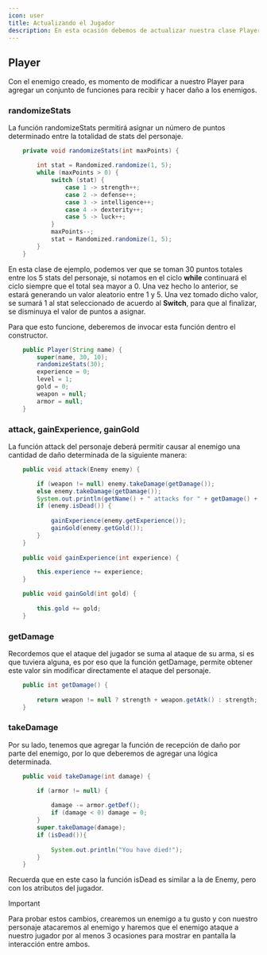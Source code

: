 ```yaml
---
icon: user
title: Actualizando el Jugador
description: En esta ocasión debemos de actualizar nuestra clase Player para generar los stats de forma aleatoria mientras agregamos las mecánicas de atacar y recibir daño.
---
```


## Player

Con el enemigo creado, es momento de modificar a nuestro Player para agregar un conjunto de funciones para recibir y
hacer daño a los enemigos.

### randomizeStats

La función randomizeStats permitirá asignar un número de puntos determinado entre la totalidad de stats del personaje.

```java
    private void randomizeStats(int maxPoints) {

        int stat = Randomized.randomize(1, 5);
        while (maxPoints > 0) {
            switch (stat) {
                case 1 -> strength++;
                case 2 -> defense++;
                case 3 -> intelligence++;
                case 4 -> dexterity++;
                case 5 -> luck++;
            }
            maxPoints--;
            stat = Randomized.randomize(1, 5);
        }
    }
```

En esta clase de ejemplo, podemos ver que se toman 30 puntos totales entre los 5 stats del personaje, si notamos en el
ciclo **while** continuará el ciclo siempre que el total sea mayor a 0. Una vez hecho lo anterior, se estará generando
un valor aleatorio entre 1 y 5. Una vez tomado dicho valor, se sumará 1 al stat seleccionado de acuerdo al **Switch**,
para que al finalizar, se disminuya el valor de puntos a asignar.

Para que esto funcione, deberemos de invocar esta función dentro el constructor.

```java
    public Player(String name) {
        super(name, 30, 10);
        randomizeStats(30);
        experience = 0;
        level = 1;
        gold = 0;
        weapon = null;
        armor = null;
    }
```

### attack, gainExperience, gainGold

La función attack del personaje deberá permitir causar al enemigo una cantidad de daño determinada de la siguiente
manera:

```java
    public void attack(Enemy enemy) {

        if (weapon != null) enemy.takeDamage(getDamage());
        else enemy.takeDamage(getDamage());
        System.out.println(getName() + " attacks for " + getDamage() + " damage!");
        if (enemy.isDead()) {
            
            gainExperience(enemy.getExperience());
            gainGold(enemy.getGold());
        }
    }
    
    public void gainExperience(int experience) {

        this.experience += experience;
    }

    public void gainGold(int gold) {
    
        this.gold += gold;
    }
```

### getDamage

Recordemos que el ataque del jugador se suma al ataque de su arma, si es que tuviera alguna, es por eso que la función
getDamage, permite obtener este valor sin modificar directamente el ataque del personaje.

```java
    public int getDamage() {
    
        return weapon != null ? strength + weapon.getAtk() : strength;
    }
```

### takeDamage

Por su lado, tenemos que agregar la función de recepción de daño por parte del enemigo, por lo que deberemos de agregar
una lógica determinada.

```java
    public void takeDamage(int damage) {

        if (armor != null) {
        
            damage -= armor.getDef();
            if (damage < 0) damage = 0;
        }
        super.takeDamage(damage);
        if (isDead()){
        
            System.out.println("You have died!");
        }
    }
```

Recuerda que en este caso la función isDead es similar a la de Enemy, pero con los atributos del jugador.

> [!important]
> Para probar estos cambios, crearemos un enemigo a tu gusto y con nuestro personaje atacaremos al enemigo y haremos que
> el enemigo ataque a nuestro jugador por al menos 3 ocasiones para mostrar en pantalla la interacción entre ambos.
